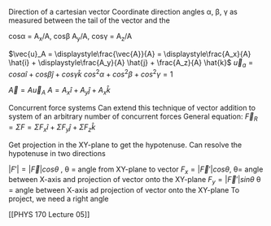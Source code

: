 Direction of a cartesian vector
	Coordinate direction angles
		α, β, γ
	as measured between the tail of the vector and the 

cosα = A<sub>x</sub>/A, cosβ A<sub>y</sub>/A, cosγ = A<sub>z</sub>/A

$\vec{u}_A = \displaystyle\frac{\vec{A}}{A} = \displaystyle\frac{A_x}{A} \hat{i} + \displaystyle\frac{A_y}{A} \hat{j} + \frac{A_z}{A} \hat{k}$
$\vec{u}_a = cosα\hat{i} + cosβ\hat{j} + cosγ\hat{k}$
$cos^2α + cos^2β + cos^2γ = 1$

$\vec{A} = A\vec{u}_A$
$A = A_x\hat{i} + A_y\hat{j} + A_x\hat{k}$

Concurrent force systems
	Can extend this technique of vector addition to system of an arbitrary number of concurrent forces
		General equation:
		$\vec{F}_R = ΣF = ΣF_x\hat{i} + ΣF_y\hat{j} + ΣF_z\hat{k}$

Get projection in the XY-plane to get the hypotenuse. Can resolve the hypotenuse in two directions

$|F'| = |\vec{F}|cosθ$ , θ = angle from XY-plane to vector
$F_x = |\vec{F}'| cosθ$, θ= angle between X-axis and projection of vector onto the XY-plane
$F_y = |\vec{F}'| sinθ$ θ = angle between X-axis ad projection of vector onto the XY-plane
	To project, we need a right angle

[[PHYS 170 Lecture 05]]